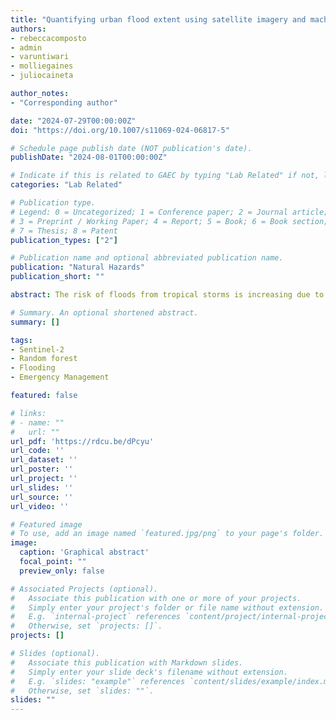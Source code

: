 ```yaml
---
title: "Quantifying urban flood extent using satellite imagery and machine learning"
authors:
- rebeccacomposto
- admin
- varuntiwari
- molliegaines
- juliocaineta

author_notes:
- "Corresponding author"

date: "2024-07-29T00:00:00Z"
doi: "https://doi.org/10.1007/s11069-024-06817-5"

# Schedule page publish date (NOT publication's date).
publishDate: "2024-08-01T00:00:00Z"

# Indicate if this is related to GAEC by typing "Lab Related" if not, leave blank
categories: "Lab Related" 

# Publication type.
# Legend: 0 = Uncategorized; 1 = Conference paper; 2 = Journal article;
# 3 = Preprint / Working Paper; 4 = Report; 5 = Book; 6 = Book section;
# 7 = Thesis; 8 = Patent
publication_types: ["2"]

# Publication name and optional abbreviated publication name.
publication: "Natural Hazards"
publication_short: ""

abstract: The risk of floods from tropical storms is increasing due to climate change and human development. Maps of past flood extents can aid in planning and mitigation efforts to decrease flood risk. In 2021, Hurricane Ida slowed over the Mid-Atlantic and Northeast United States and released unprecedented rainfall. Satellite imagery and the Random Forest algorithm are a reliable combination to map flood extents. However, this combination is not usually applied to urban areas. We used Sentinel-2 imagery (10 m), along with derived indices, elevation, and land cover data, as inputs to a Random Forest model to make a new flood extent for southeastern Pennsylvania. The model was trained and validated with a dataset created with input from PlanetScope imagery (3 m) and social media posts related to the flood event. The overall accuracy of the model is 99%, and the flood class had a user’s and producer’s accuracy each over 97%. We then compared the flood extent to the Federal Emergency Management Agency flood zones at the county and tract level and found that more flooding occurred in the Minimal Hazard zone than in the 500-year flood zone. Our Random Forest model relies on publicly available data and software to efficiently and accurately make a flood extent map that can be deployed to other urban areas. Flood extent maps like the one developed here can help decision-makers focus efforts on recovery and resilience.

# Summary. An optional shortened abstract.
summary: []

tags:
- Sentinel-2
- Random forest
- Flooding
- Emergency Management

featured: false

# links:
# - name: ""
#   url: ""
url_pdf: 'https://rdcu.be/dPcyu'
url_code: ''
url_dataset: ''
url_poster: ''
url_project: ''
url_slides: ''
url_source: ''
url_video: ''

# Featured image
# To use, add an image named `featured.jpg/png` to your page's folder. 
image:
  caption: 'Graphical abstract'
  focal_point: ""
  preview_only: false

# Associated Projects (optional).
#   Associate this publication with one or more of your projects.
#   Simply enter your project's folder or file name without extension.
#   E.g. `internal-project` references `content/project/internal-project/index.md`.
#   Otherwise, set `projects: []`.
projects: []

# Slides (optional).
#   Associate this publication with Markdown slides.
#   Simply enter your slide deck's filename without extension.
#   E.g. `slides: "example"` references `content/slides/example/index.md`.
#   Otherwise, set `slides: ""`.
slides: ""
---
```


